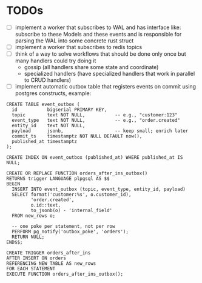 # TODOs

- [ ] implement a worker that subscribes to WAL and has interface like: subscribe to these Models and these events and is responsible for parsing the WAL into some concrete rust struct
- [ ] implement a worker that subscribes to redis topics
- [ ] think of a way to solve workflows that should be done only once but many handlers could try doing it
    - gossip (all handlers share some state and coordinate)
    - specialized handlers (have specialized handlers that work in parallel to CRUD handlers)
- [ ] implement automatic outbox table that registers events on commit using postgres constructs, example:
```pgsql
CREATE TABLE event_outbox (
  id           bigserial PRIMARY KEY,
  topic        text NOT NULL,           -- e.g., "customer:123"
  event_type   text NOT NULL,           -- e.g., "order.created"
  entity_id    text NOT NULL,
  payload      jsonb,                   -- keep small; enrich later
  commit_ts    timestamptz NOT NULL DEFAULT now(),
  published_at timestamptz
);

CREATE INDEX ON event_outbox (published_at) WHERE published_at IS NULL;

CREATE OR REPLACE FUNCTION orders_after_ins_outbox()
RETURNS trigger LANGUAGE plpgsql AS $$
BEGIN
  INSERT INTO event_outbox (topic, event_type, entity_id, payload)
  SELECT format('customer:%s', o.customer_id),
         'order.created',
         o.id::text,
         to_jsonb(o) - 'internal_field'
  FROM new_rows o;

  -- one poke per statement, not per row
  PERFORM pg_notify('outbox_poke', 'orders');
  RETURN NULL;
END$$;

CREATE TRIGGER orders_after_ins
AFTER INSERT ON orders
REFERENCING NEW TABLE AS new_rows
FOR EACH STATEMENT
EXECUTE FUNCTION orders_after_ins_outbox();
```
